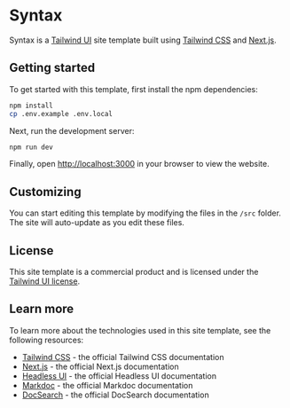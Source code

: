 # Syntax

Syntax is a [Tailwind UI](https://tailwindui.com) site template built using
[Tailwind CSS](https://tailwindcss.com) and [Next.js](https://nextjs.org).

## Getting started

To get started with this template, first install the npm dependencies:

```bash
npm install
cp .env.example .env.local
```

Next, run the development server:

```bash
npm run dev
```

Finally, open [http://localhost:3000](http://localhost:3000) in your browser to
view the website.

## Customizing

You can start editing this template by modifying the files in the `/src` folder.
The site will auto-update as you edit these files.

## License

This site template is a commercial product and is licensed under the
[Tailwind UI license](https://tailwindui.com/license).

## Learn more

To learn more about the technologies used in this site template, see the
following resources:

- [Tailwind CSS](https://tailwindcss.com/docs) - the official Tailwind CSS
  documentation
- [Next.js](https://nextjs.org/docs) - the official Next.js documentation
- [Headless UI](https://headlessui.dev) - the official Headless UI documentation
- [Markdoc](https://markdoc.io) - the official Markdoc documentation
- [DocSearch](https://docsearch.algolia.com) - the official DocSearch
  documentation
